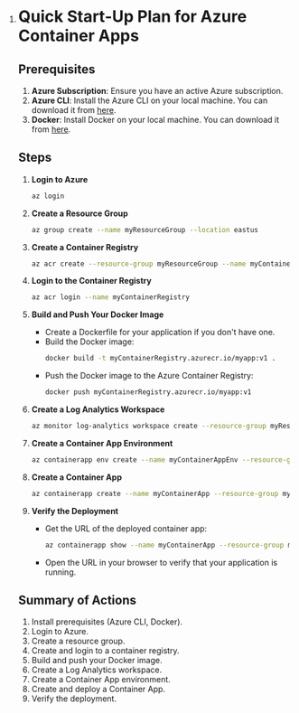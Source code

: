1. # Quick Start-Up Plan for Azure Container Apps

   ## Prerequisites
   1. **Azure Subscription**: Ensure you have an active Azure subscription.
   2. **Azure CLI**: Install the Azure CLI on your local machine. You can download it from [here](https://docs.microsoft.com/en-us/cli/azure/install-azure-cli).
   3. **Docker**: Install Docker on your local machine. You can download it from [here](https://www.docker.com/products/docker-desktop).

   ## Steps

   1. **Login to Azure**
       ```sh
       az login
       ```

   2. **Create a Resource Group**
       ```sh
       az group create --name myResourceGroup --location eastus
       ```

   3. **Create a Container Registry**
       ```sh
       az acr create --resource-group myResourceGroup --name myContainerRegistry --sku Basic
       ```

   4. **Login to the Container Registry**
       ```sh
       az acr login --name myContainerRegistry
       ```

   5. **Build and Push Your Docker Image**
       - Create a Dockerfile for your application if you don't have one.
       - Build the Docker image:
           ```sh
           docker build -t myContainerRegistry.azurecr.io/myapp:v1 .
           ```
       - Push the Docker image to the Azure Container Registry:
           ```sh
           docker push myContainerRegistry.azurecr.io/myapp:v1
           ```

   6. **Create a Log Analytics Workspace**
       ```sh
       az monitor log-analytics workspace create --resource-group myResourceGroup --workspace-name myLogAnalyticsWorkspace
       ```

   7. **Create a Container App Environment**
       ```sh
       az containerapp env create --name myContainerAppEnv --resource-group myResourceGroup --logs-workspace-id $(az monitor log-analytics workspace show --resource-group myResourceGroup --workspace-name myLogAnalyticsWorkspace --query customerId --output tsv) --logs-workspace-key $(az monitor log-analytics workspace get-shared-keys --resource-group myResourceGroup --workspace-name myLogAnalyticsWorkspace --query primarySharedKey --output tsv) --location eastus
       ```

   8. **Create a Container App**
       ```sh
       az containerapp create --name myContainerApp --resource-group myResourceGroup --environment myContainerAppEnv --image myContainerRegistry.azurecr.io/myapp:v1 --target-port 80 --ingress 'external' --registry-server myContainerRegistry.azurecr.io --registry-username $(az acr credential show --name myContainerRegistry --query username --output tsv) --registry-password $(az acr credential show --name myContainerRegistry --query passwords[0].value --output tsv)
       ```

   9. **Verify the Deployment**
       - Get the URL of the deployed container app:
           ```sh
           az containerapp show --name myContainerApp --resource-group myResourceGroup --query properties.configuration.ingress.fqdn --output tsv
           ```
       - Open the URL in your browser to verify that your application is running.

   ## Summary of Actions
   1. Install prerequisites (Azure CLI, Docker).
   2. Login to Azure.
   3. Create a resource group.
   4. Create and login to a container registry.
   5. Build and push your Docker image.
   6. Create a Log Analytics workspace.
   7. Create a Container App environment.
   8. Create and deploy a Container App.
   9. Verify the deployment.